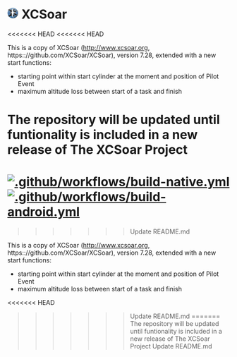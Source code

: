 # <img src="./Data/graphics/logo.svg" width="5%" alt="XCSoar Logo"> XCSoar

<<<<<<< HEAD
<<<<<<< HEAD

This is a copy of XCSoar (http://www.xcsoar.org, https:://github.com/XCSoar/XCSoar), version 7.28, extended with a new start functions:
 - starting point within start cylinder at the moment and position of Pilot Event
 - maximum altitude loss between start of a task and finish

The repository will be updated until funtionality is included in a new release of The XCSoar Project
=======
[![.github/workflows/build-native.yml](https://github.com/marek1313/XCSoarPEV/actions/workflows/build-native.yml/badge.svg)](https://github.com/marek1313/XCSoarPEV/actions/workflows/build-native.yml)
[![.github/workflows/build-android.yml](https://github.com/marek1313/XCSoarPEV/actions/workflows/build-android.yml/badge.svg)](https://github.com/marek1313/XCSoarPEV/actions/workflows/build-kobo.yml)
=======
>>>>>>> Update README.md

This is a copy of XCSoar (http://www.xcsoar.org, https:://github.com/XCSoar/XCSoar), version 7.28, extended with a new start functions:
 - starting point within start cylinder at the moment and position of Pilot Event
 - maximum altitude loss between start of a task and finish

<<<<<<< HEAD
>>>>>>> Update README.md
=======
The repository will be updated until funtionality is included in a new release of The XCSoar Project
>>>>>>> Update README.md


